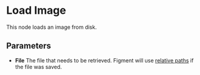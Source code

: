# Load Image

This node loads an image from disk.

## Parameters

- **File** The file that needs to be retrieved. Figment will use [relative paths](/docs/structuring#relative-paths) if the file was saved.
